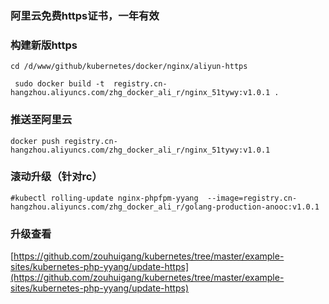 ### 阿里云免费https证书，一年有效


### 构建新版https

	cd /d/www/github/kubernetes/docker/nginx/aliyun-https

	 sudo docker build -t  registry.cn-hangzhou.aliyuncs.com/zhg_docker_ali_r/nginx_51tywy:v1.0.1 .

### 推送至阿里云

	docker push registry.cn-hangzhou.aliyuncs.com/zhg_docker_ali_r/nginx_51tywy:v1.0.1


### 滚动升级（针对rc）

	#kubectl rolling-update nginx-phpfpm-yyang  --image=registry.cn-hangzhou.aliyuncs.com/zhg_docker_ali_r/golang-production-anooc:v1.0.1


### 升级查看

[https://github.com/zouhuigang/kubernetes/tree/master/example-sites/kubernetes-php-yyang/update-https](https://github.com/zouhuigang/kubernetes/tree/master/example-sites/kubernetes-php-yyang/update-https)
